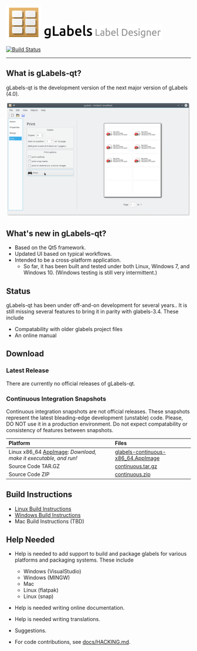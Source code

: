 ![logo](glabels/icons/48x48/apps/glabels.svg)
![gLabels Label Designer](glabels/images/glabels-label-designer.png)

[![Build Status](https://travis-ci.org/jimevins/glabels-qt.svg?branch=master)](https://travis-ci.org/jimevins/glabels-qt)

*******************************************************************************

## What is gLabels-qt?

gLabels-qt is the development version of the next major version of gLabels (4.0).

![screenshot](docs/images/screenshot.png)


## What's new in gLabels-qt?

- Based on the Qt5 framework.
- Updated UI based on typical workflows.
- Intended to be a cross-platform application.
    * So far, it has been built and tested under both Linux, Windows 7, and Windows 10. (Windows testing is still very intermittent.)


## Status

gLabels-qt has been under off-and-on development for several years..
It is still missing several features to bring it in parity with glabels-3.4.  These include

- Compatability with older glabels project files
- An online manual


## Download

### Latest Release

There are currently no official releases of gLabels-qt.

### Continuous Integration Snapshots

Continuous integration snapshots are not official releases.  These snapshots represent the latest
bleading-edge development (unstable) code.  Please, DO NOT use it in a production environment.  Do not
expect compatability or consistency of features between snapshots.

| Platform | Files |
|:---------|:------|
| Linux x86_64 [AppImage](http:appimage.org): *Download, make it executable, and run!* | [glabels-continuous-x86_64.AppImage](https://github.com/jimevins/glabels-qt/releases/download/continuous/glabels-continuous-x86_64.AppImage) |
| Source Code TAR.GZ | [continuous.tar.gz](https://github.com/jimevins/glabels-qt/archive/continuous.tar.gz) |
| Source Code ZIP    | [continuous.zip](https://github.com/jimevins/glabels-qt/archive/continuous.tar.gz) |


## Build Instructions

- [Linux Build Instructions](docs/BUILD-INSTRUCTIONS-LINUX.md)
- [Windows Build Instructions](docs/BUILD-INSTRUCTIONS-WINDOWS.md)
- Mac Build Instructions (TBD)


## Help Needed

* Help is needed to add support to build and package glabels for various platforms and packaging systems.
These include

   - Windows (VisualStudio)
   - Windows (MINGW)
   - Mac
   - Linux (flatpak)
   - Linux (snap)

* Help is needed writing online documentation.

* Help is needed writing translations.

* Suggestions.

* For code contributions, see [docs/HACKING.md](docs/HACKING.md).

